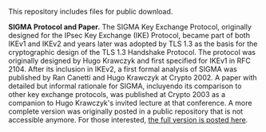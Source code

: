 This repository includes files for public download.

**SIGMA Protocol and Paper.** The SIGMA Key Exchange Protocol, originally designed for the IPsec Key Exchange (IKE) Protocol, became part of both IKEv1 and IKEv2 
and years later was adopted by TLS 1.3 as the basis for the cryptographic design of the TLS 1.3 Handshake Protocol. The protocol was originally designed by 
Hugo Krawczyk and first specified for IKEv1 in RFC 2104. After its inclusion in IKEv2, a first formal analysis of SIGMA was published by Ran Canetti 
and Hugo Krawczyk at Crypto 2002. A paper with detailed but informal rationale for SIGMA, incluyendo its comparison to other key exchange protocols, was
published at Crypto 2003 as a companion to Hugo Krawczyk's invited lecture at that conference. A more complete version was originally posted in a public 
repository that is not accessible anymore. For those interested, [the full version is posted here](https://github.com/hugokraw/Files/blob/main/SIGMA-AKE-full.pdf). 
